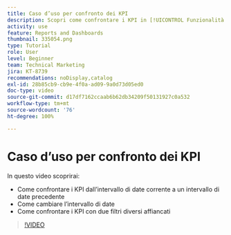 ```yaml
---
title: Caso d’uso per confronto dei KPI
description: Scopri come confrontare i KPI in [!UICONTROL Funzionalità di analisi avanzate] dall’intervallo di date corrente fino a un intervallo di date precedente e come confrontare i KPI con due filtri diversi.
activity: use
feature: Reports and Dashboards
thumbnail: 335054.png
type: Tutorial
role: User
level: Beginner
team: Technical Marketing
jira: KT-8739
recommendations: noDisplay,catalog
exl-id: 28b85cb9-cb9e-4f0a-ad09-9a0d73d05ed0
doc-type: video
source-git-commit: d17df7162ccaab6b62db34209f50131927c0a532
workflow-type: tm+mt
source-wordcount: '76'
ht-degree: 100%

---
```


# Caso d’uso per confronto dei KPI

In questo video scoprirai:

* Come confrontare i KPI dall’intervallo di date corrente a un intervallo di date precedente
* Come cambiare l’intervallo di date
* Come confrontare i KPI con due filtri diversi affiancati

>[!VIDEO](https://video.tv.adobe.com/v/3440255/?quality=12&learn=on&enablevpops&captions=ita)
